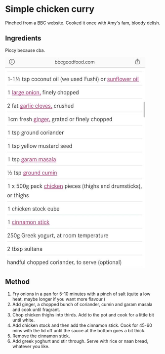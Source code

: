 # Simple chicken curry

Pinched from a BBC website. Cooked it once with Amy's fam, bloody delish.

## Ingredients

Piccy because cba.

![](img/simple_chicken_curry_with_cinnamon.png)

## Method

1. Fry onions in a pan for 5-10 minutes with a pinch of salt (quite a low heat, maybe longer if you want more flavour.)
2. Add ginger, a chopped bunch of coriander, cumin and garam masala and cook until fragrant.
3. Chop chicken thighs into thirds. Add to the pot and cook for a little bit until white. 
4. Add chicken stock and then add the cinnamon stick. Cook for 45-60 mins with the lid off until the sauce at the bottom goes a bit thick.
5. Remove the cinnamon stick.
6. Add greek yoghurt and stir through. Serve with rice or naan bread, whatever you like.
